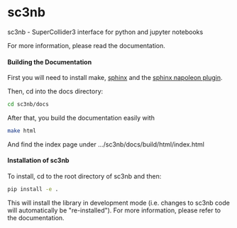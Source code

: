 # sc3nb

sc3nb - SuperCollider3 interface for python and jupyter notebooks

For more information, please read the documentation.

#### Building the Documentation

First you will need to install make, [sphinx](http://www.sphinx-doc.org/en/stable/tutorial.html) and the [sphinx napoleon plugin](https://pypi.python.org/pypi/sphinxcontrib-napoleon).

Then, cd into the docs directory:

```bash
cd sc3nb/docs
```

After that, you build the documentation easily with

```bash
make html
```

And find the index page under .../sc3nb/docs/build/html/index.html


#### Installation of sc3nb

To install, cd to the root directory of sc3nb and then:
```bash
pip install -e .
```
This will install the library in development mode (i.e. changes to sc3nb code will automatically be "re-installed").
For more information, please refer to the documentation.

